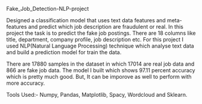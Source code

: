 Fake_Job_Detection-NLP-project

Designed a classification model that uses text data features and meta-features and predict which job description are fraudulent or real.
In this project the task is to predict the fake job postings. There are 18 columns like title, department, company profile, job description etc. 
For this project I used NLP(Natural Language Processing) technique which analyse text data and build a prediction model for train the data.

There are 17880 samples in the dataset in which 17014 are real job data and 866 are fake job data. The model I built which shows 97.11 percent accuracy which is pretty much
good. But, It can be imporove as well to perform with more accuracy.

Tools Used:- Numpy, Pandas, Matplotlib, Spacy, Wordcloud and Sklearn.
